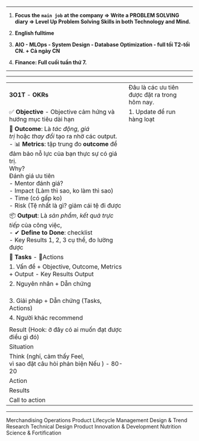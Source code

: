 
---
1. **Focus** **the** **`main job`** **at the company => Write a PROBLEM SOLVING diary => Level Up Problem Solving Skills in both Technology and Mind.**
    
2. **English fulltime**
    
3. **AIO - MLOps - System Design - Database Optimization - full tối T2-tối CN. + Cả ngày CN**
    
4. **Finance: Full cuối tuần thứ 7.**

---


---

|                                                                                                                                                                                                                                                                                                                                               |                                               |
| --------------------------------------------------------------------------------------------------------------------------------------------------------------------------------------------------------------------------------------------------------------------------------------------------------------------------------------------- | --------------------------------------------- |
| **3O1T** - **OKRs**                                                                                                                                                                                                                                                                                                                           | Đâu là các ưu tiên được đặt ra trong hôm nay. |
| ✅ **Objective** - Objective cảm hứng và hướng mục tiêu dài hạn                                                                                                                                                                                                                                                                                | 1. Update để run hàng loạt                    |
| 🎯 **Outcome**: Là _tác động_, _giá trị_ hoặc _thay đổi_ tạo ra nhờ các output.<br>- 📊 **Metrics**: tập trung đo **outcome** để đảm bảo nỗ lực của bạn thực sự có giá trị.<br>Why?<br>Đánh giá ưu tiên <br>- Mentor đánh giá? <br>- Impact (Làm thì sao, ko làm thì sao)<br>- Time (có gấp ko)<br>- Risk (Tệ nhất là gì? giảm cái tệ đi được |                                               |
| 📦 **Output**: Là _sản phẩm_, _kết quả trực tiếp_ của công việc,<br>- ✔ **Define to Done**: checklist<br>- Key Results 1, 2, 3 cụ thể, đo lường được                                                                                                                                                                                          |                                               |
| 🧩 **Tasks** - 🧩Actions                                                                                                                                                                                                                                                                                                                      |                                               |
| 1. Vấn đề + Objective, Outcome, Metrics + Output - Key Results Output<br>                                                                                                                                                                                                                                                                     |                                               |
| 2. Nguyên nhân + Dẫn chứng<br> <br>                                                                                                                                                                                                                                                                                                           |                                               |
| 3. Giải pháp + Dẫn chứng (Tasks, Actions)                                                                                                                                                                                                                                                                                                     |                                               |
| 4. Người khác recommend                                                                                                                                                                                                                                                                                                                       |                                               |
|                                                                                                                                                                                                                                                                                                                                               |                                               |
| Result (Hook: ở đây có ai muốn đạt được điều gì đó)                                                                                                                                                                                                                                                                                           |                                               |
| Situation                                                                                                                                                                                                                                                                                                                                     |                                               |
| Think (nghĩ, cảm thấy Feel, <br>vì sao đặt câu hỏi phản biện Nếu ) - 80-20                                                                                                                                                                                                                                                                    |                                               |
| Action                                                                                                                                                                                                                                                                                                                                        |                                               |
| Results                                                                                                                                                                                                                                                                                                                                       |                                               |
| Call to action                                                                                                                                                                                                                                                                                                                                |                                               |

---

Merchandising Operations
Product Lifecycle Management
Design & Trend Research
Technical Design
Product Innovation & Development
Nutrition Science & Fortification
